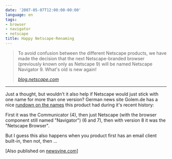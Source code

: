 ```yaml
---
date: '2007-05-07T12:00:00-00:00'
language: en
tags:
- browser
- navigator
- netscape
title: Happy Netscape-Renaming
---
```



<blockquote><p>To avoid confusion between the different Netscape products, we have made the decision that the next Netscape-branded browser (previously known only as Netscape 9) will be named Netscape Navigator 9. What's old is new again!</p><cite><a href="http://blog.netscape.com/2007/05/01/flight-of-the-navigator/">blog.netscape.com</a></cite></blockquote>



-------------------------------



Just a thought, but wouldn't it also help if Netscape would just stick with one name for more than one version? German news site Golem.de has a nice <a href="http://www.golem.de/0705/52102.html">rundown on the names</a> this product had during it's recent history:

First it was the Communicator (4), then just Netscape (with the browser component still named "Navigator") (6 and 7), then with version 8 it was the "Netscape Browser".

But I guess this also happens when you product first has an email client built-in, then not, then ...

[Also published on [newsvine.com](http://zerok.newsvine.com/_news/2007/05/07/704502-netscape-browser-9-becomes-netscape-navigator-again)]